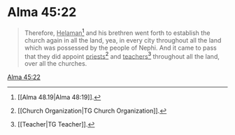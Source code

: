 # Alma 45:22

> Therefore, <u>Helaman</u>[^a] and his brethren went forth to establish the church again in all the land, yea, in every city throughout all the land which was possessed by the people of Nephi. And it came to pass that they did appoint <u>priests</u>[^b] and <u>teachers</u>[^c] throughout all the land, over all the churches.

[Alma 45:22](https://www.churchofjesuschrist.org/study/scriptures/bofm/alma/45?lang=eng&id=p22#p22)


[^a]: [[Alma 48.19|Alma 48:19]].  
[^b]: [[Church Organization|TG Church Organization]].  
[^c]: [[Teacher|TG Teacher]].  
